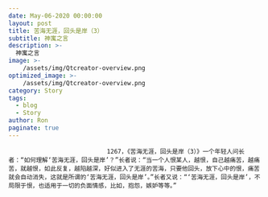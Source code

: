 ```yaml
---
date: May-06-2020 00:00:00
layout: post
title: 苦海无涯，回头是岸（3）
subtitle: 神寓之言
description: >-
  神寓之言
image: >-
    /assets/img/Qtcreator-overview.png
optimized_image: >-
    /assets/img/Qtcreator-overview.png
category: Story
tags:
  - blog
  - Story
author: Ron
paginate: true
---
```


							　　1267，《苦海无涯，回头是岸（3）》一个年轻人问长者：“如何理解‘苦海无涯，回头是岸’？”长者说：“当一个人恨某人，越恨，自己越痛苦，越痛苦，就越恨，如此反复，越陷越深，好似进入了无涯的苦海，只要他回头，放下心中的恨，痛苦就会自动消失，这就是所谓的‘苦海无涯，回头是岸’。”长者又说：“‘苦海无涯，回头是岸’，不局限于恨，也适用于一切的负面情感，比如，抱怨，嫉妒等等。”
							
							
						